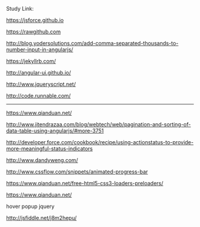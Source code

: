 Study Link:

[VIP]:    http://stevenbenner.github.io/jquery-powertip/

https://jsforce.github.io


https://rawgithub.com

http://blog.yodersolutions.com/add-comma-separated-thousands-to-number-input-in-angularjs/


https://jekyllrb.com/

http://angular-ui.github.io/



http://www.jqueryscript.net/






http://code.runnable.com/


-------------------------------------------------------------------------------------------------------------------------------
https://www.qianduan.net/

http://www.jitendrazaa.com/blog/webtech/web/pagination-and-sorting-of-data-table-using-angularjs/#more-3751


http://developer.force.com/cookbook/recipe/using-actionstatus-to-provide-more-meaningful-status-indicators


http://www.dandyweng.com/


http://www.cssflow.com/snippets/animated-progress-bar




https://www.qianduan.net/free-html5-css3-loaders-preloaders/



https://www.qianduan.net/










hover popup jquery


http://jsfiddle.net/j8m2hepu/









